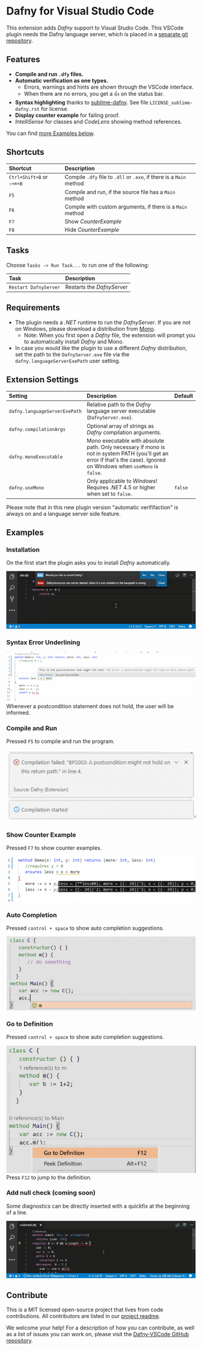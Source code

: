 # Dafny for Visual Studio Code


This extension adds _Dafny_ support to Visual Studio Code.
This VSCode plugin needs the Dafny language server, which is placed in a [separate git repository](https://gitlab.dev.ifs.hsr.ch/dafny-ba/dafny-language-server). 

## Features

* **Compile and run `.dfy` files.**
* **Automatic verification as one types.**
  * Errors, warnings and hints are shown through the VSCode interface.
  * When there are no errors, you get a 👍 on the status bar.
* **Syntax highlighting** thanks to [sublime-dafny](https://github.com/erggo/sublime-dafny). See file `LICENSE_sublime-dafny.rst` for license. 
* **Display counter example** for failing proof.
* _IntelliSense_ for classes and _CodeLens_ showing method references.


You can find [more Examples below](#examples).

## Shortcuts

| Shortcut                  | Description                                                          |
| :------------------------ |:-------------------------------------------------------------------- | 
| `Ctrl+Shift+B` or `⇧+⌘+B`| Compile `.dfy` file to `.dll` or `.exe`, if there is a `Main` method |
| `F5`                      | Compile and run, if the source file has a `Main` method              |
| `F6`                      | Compile with custom arguments, if there is a `Main` method           |
| `F7`                      | Show _CounterExample_                                                |
| `F8`                      | Hide _CounterExample_                                                |

## Tasks

Choose `Tasks -> Run Task...` to run one of the following:

| Task                    | Description                                                                               |
| :---------------------- |:----------------------------------------------------------------------------------------- | 
| `Restart DafnyServer`   | Restarts the _DafnyServer_                                                                |

## Requirements

* The plugin needs a _.NET_ runtime to run the _DafnyServer_. If you are not on Windows, please download a distribution from [Mono](http://www.mono-project.com).
  * Note: When you first open a _Dafny_ file, the extension will prompt you to automatically install _Dafny_ and Mono.
* In case you would like the plugin to use a different _Dafny_ distribution, set the path to the `DafnyServer.exe` file via the `dafny.languageServerExePath` user setting.

## Extension Settings

| Setting          | Description                              | Default          |
| :--------------- |:---------------------------------------- |:---------------- |
| `dafny.languageServerExePath` | Relative path to the _Dafny_ language server executable (`DafnyServer.exe`). | |
| `dafny.compilationArgs` | Optional array of strings as _Dafny_ compilation arguments. | |
| `dafny.monoExecutable` | Mono executable with absolute path. Only necessary if mono is not in system PATH (you'll get an error if that's the case). Ignored on Windows when `useMono` is `false`.  | |
| `dafny.useMono` | Only applicable to _Windows_! Requires _.NET_ 4.5 or higher when set to `false`. | `false` |

Please note that in this new plugin version "automatic verififaction" is always on and a language server side feature. 

## Examples

### Installation
On the first start the plugin asks you to install _Dafny_ automatically. 

![assertions animation](installation.gif)

### Syntax Error Underlining
![Syntax](Syntax.png)
Whenever a postcondition statement does not hold, the user will be informed.

### Compile and Run
Pressed `F5` to compile and run the program.

![Compile](Compile.png)

### Show Counter Example
Pressed `F7` to show counter examples.

![Counter](Counter.png)

### Auto Completion
Pressed `control + space` to show auto completion suggestions.

![Completion](Completion.png)

### Go to Definition
Pressed `control + space` to show auto completion suggestions.

![Go to Definition](GoTo.png)
Press `F12` to jump to the definition. 

### Add null check (coming soon) 
Some diagnostics can be directly inserted with a quickfix at the beginning of a line.

![assertions animation](addnullcheck.gif)

## Contribute

This is a MIT licensed open-source project that lives from code contributions. All contributors are listed in our [project readme](https://github.com/DafnyVSCode/Dafny-VSCode#contributors).

We welcome your help! For a description of how you can contribute, as well as a list of issues you can work on, please visit the [Dafny-VSCode GitHub repository](https://github.com/DafnyVSCode/Dafny-VSCode#contribute).
